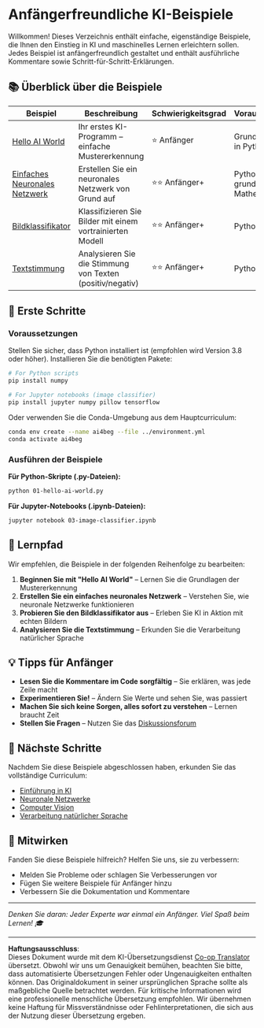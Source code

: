 <!--
CO_OP_TRANSLATOR_METADATA:
{
  "original_hash": "0d1babfdcbeb46525f2db3fbaaa54cd7",
  "translation_date": "2025-10-03T11:26:30+00:00",
  "source_file": "examples/README.md",
  "language_code": "de"
}
-->
# Anfängerfreundliche KI-Beispiele

Willkommen! Dieses Verzeichnis enthält einfache, eigenständige Beispiele, die Ihnen den Einstieg in KI und maschinelles Lernen erleichtern sollen. Jedes Beispiel ist anfängerfreundlich gestaltet und enthält ausführliche Kommentare sowie Schritt-für-Schritt-Erklärungen.

## 📚 Überblick über die Beispiele

| Beispiel | Beschreibung | Schwierigkeitsgrad | Voraussetzungen |
|----------|--------------|--------------------|-----------------|
| [Hello AI World](../../../examples/01-hello-ai-world.py) | Ihr erstes KI-Programm – einfache Mustererkennung | ⭐ Anfänger | Grundkenntnisse in Python |
| [Einfaches Neuronales Netzwerk](../../../examples/02-simple-neural-network.py) | Erstellen Sie ein neuronales Netzwerk von Grund auf | ⭐⭐ Anfänger+ | Python, grundlegende Mathematik |
| [Bildklassifikator](./03-image-classifier.ipynb) | Klassifizieren Sie Bilder mit einem vortrainierten Modell | ⭐⭐ Anfänger+ | Python, numpy |
| [Textstimmung](../../../examples/04-text-sentiment.py) | Analysieren Sie die Stimmung von Texten (positiv/negativ) | ⭐⭐ Anfänger+ | Python |

## 🚀 Erste Schritte

### Voraussetzungen

Stellen Sie sicher, dass Python installiert ist (empfohlen wird Version 3.8 oder höher). Installieren Sie die benötigten Pakete:

```bash
# For Python scripts
pip install numpy

# For Jupyter notebooks (image classifier)
pip install jupyter numpy pillow tensorflow
```

Oder verwenden Sie die Conda-Umgebung aus dem Hauptcurriculum:

```bash
conda env create --name ai4beg --file ../environment.yml
conda activate ai4beg
```

### Ausführen der Beispiele

**Für Python-Skripte (.py-Dateien):**
```bash
python 01-hello-ai-world.py
```

**Für Jupyter-Notebooks (.ipynb-Dateien):**
```bash
jupyter notebook 03-image-classifier.ipynb
```

## 📖 Lernpfad

Wir empfehlen, die Beispiele in der folgenden Reihenfolge zu bearbeiten:

1. **Beginnen Sie mit "Hello AI World"** – Lernen Sie die Grundlagen der Mustererkennung
2. **Erstellen Sie ein einfaches neuronales Netzwerk** – Verstehen Sie, wie neuronale Netzwerke funktionieren
3. **Probieren Sie den Bildklassifikator aus** – Erleben Sie KI in Aktion mit echten Bildern
4. **Analysieren Sie die Textstimmung** – Erkunden Sie die Verarbeitung natürlicher Sprache

## 💡 Tipps für Anfänger

- **Lesen Sie die Kommentare im Code sorgfältig** – Sie erklären, was jede Zeile macht
- **Experimentieren Sie!** – Ändern Sie Werte und sehen Sie, was passiert
- **Machen Sie sich keine Sorgen, alles sofort zu verstehen** – Lernen braucht Zeit
- **Stellen Sie Fragen** – Nutzen Sie das [Diskussionsforum](https://github.com/microsoft/AI-For-Beginners/discussions)

## 🔗 Nächste Schritte

Nachdem Sie diese Beispiele abgeschlossen haben, erkunden Sie das vollständige Curriculum:
- [Einführung in KI](../lessons/1-Intro/README.md)
- [Neuronale Netzwerke](../lessons/3-NeuralNetworks/README.md)
- [Computer Vision](../lessons/4-ComputerVision/README.md)
- [Verarbeitung natürlicher Sprache](../lessons/5-NLP/README.md)

## 🤝 Mitwirken

Fanden Sie diese Beispiele hilfreich? Helfen Sie uns, sie zu verbessern:
- Melden Sie Probleme oder schlagen Sie Verbesserungen vor
- Fügen Sie weitere Beispiele für Anfänger hinzu
- Verbessern Sie die Dokumentation und Kommentare

---

*Denken Sie daran: Jeder Experte war einmal ein Anfänger. Viel Spaß beim Lernen! 🎓*

---

**Haftungsausschluss**:  
Dieses Dokument wurde mit dem KI-Übersetzungsdienst [Co-op Translator](https://github.com/Azure/co-op-translator) übersetzt. Obwohl wir uns um Genauigkeit bemühen, beachten Sie bitte, dass automatisierte Übersetzungen Fehler oder Ungenauigkeiten enthalten können. Das Originaldokument in seiner ursprünglichen Sprache sollte als maßgebliche Quelle betrachtet werden. Für kritische Informationen wird eine professionelle menschliche Übersetzung empfohlen. Wir übernehmen keine Haftung für Missverständnisse oder Fehlinterpretationen, die sich aus der Nutzung dieser Übersetzung ergeben.